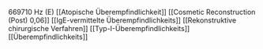 669710 Hz (E)
[[Atopische Überempfindlichkeit]]
[[Cosmetic Reconstruction (Post) 0,06]]
[[IgE-vermittelte Überempfindlichkeits]]
[[Rekonstruktive chirurgische Verfahren]]
[[Typ-I-Überempfindlichkeits]]
[[Überempfindlichkeits]]